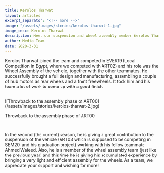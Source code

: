 ```yaml
---
title: Kerolos Tharwat
layout: articles
excerpt_separator: "<!-- more -->"
image: "/assets/images/stories/kerolos-tharwat-1.jpg"
image_desc: Kerolos Tharwat
description: Meet our suspension and wheel assembly member Kerolos Tharwat!
author: Media Team
date: 2020-3-31
---
```


Kerolos Tharwat joined the team and competed in EVER19 (Local Competition in Egypt, where we competed with ART02) and his role was the Wheel Assembly of the vehicle, together with the other teammates. He successfully brought a full design and manufacturing, assembling a couple of hub motors as rear wheels and a front freewheels. It took him and his team a lot of work to come up with a good finish.

<br>
![Throwback to the assembly phase of ART00](/assets/images/stories/kerolos-tharwat-2.jpg)
<p class="img-caption">Throwback to the assembly phase of ART00</p>
<br>

In the second (the current) season, he is giving a great contribution to the suspension of the vehicle (ART03 which is supposed to be competing in SEM20, and his graduation project) working with his fellow teammate Ahmed Waleed. Also, he is a member of the wheel assembly team (just like the previous year) and this time he is giving his accumulated experience by bringing a very light and efficient assembly for the wheels. As a team, we appreciate your support and wishing for more!